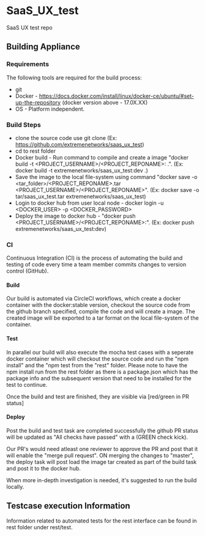 # SaaS_UX_test
SaaS UX test repo 

## Building Appliance
### Requirements
The following tools are required for the build process:
- git
- Docker - https://docs.docker.com/install/linux/docker-ce/ubuntu/#set-up-the-repository (docker version above - 17.0X.XX)
- OS - Platform independent.

### Build Steps
* clone the source code use git clone <repo URL> (Ex: https://github.com/extremenetworks/saas_ux_test)
* cd to rest folder
* Docker build - Run command to compile and create a image "docker build -t <PROJECT_USERNAME>/<PROJECT_REPONAME>:<version> .". (Ex: docker build -t extremenetworks/saas_ux_test:dev .)
* Save the image to the local file-system using command "docker save -o <tar_folder>/<PROJECT_REPONAME>.tar <PROJECT_USERNAME>/<PROJECT_REPONAME>". (Ex: docker save -o tar/saas_ux_test.tar extremenetworks/saas_ux_test)
* Login to docker hub from user local node - docker login -u <DOCKER_USER> -p <DOCKER_PASSWORD>
* Deploy the image to docker hub - "docker push <PROJECT_USERNAME>/<PROJECT_REPONAME>:<version>". (Ex: docker push extremenetworks/saas_ux_test:dev)

### CI
Continuous Integration (CI) is the process of automating the build and testing of code every time a
team member commits changes to version control (GitHub).

#### Build
Our build is automated via CircleCI workflows, which create a docker container with the docker:stable version, checkout the source code from the github branch specified, compile the code and will create a image. The created image will be exported to a tar format on the local file-system of the container.

#### Test
In parallel our build will also execute the mocha test cases with a seperate docker container which will checkout the source code and run the "npm install" and the "npm test from the "rest" folder. Please note to have the npm install run from the rest folder as there is a package.json which has the package info and the subsequent version that need to be installed for the test to continue.

Once the build and test are finished, they are visible via [red/green in PR status]

#### Deploy
Post the build and test task are completed successfully the github PR status will be updated as "All checks have passed" with a (GREEN check kick).

Our PR's would need atleast one reviewer to approve the PR and post that it will enable the "merge pull request". ON merging the changes to "master", the deploy task will post load the image tar created as part of the build task and post it to the docker hub.

When more in-depth investigation is needed, it's suggested to run the build locally.

## Testcase execution Information
Information related to automated tests for the rest interface can be found in rest folder under rest/test.
